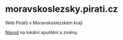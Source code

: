 # moravskoslezsky.pirati.cz

Web Pirátů v Moravskoslezském kraji

[Návod](https://github.com/pirati-web/jekyll-theme-pirati/blob/master/USAGE.md)
na lokální spuštění a změny.
